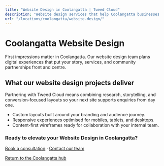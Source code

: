 ```yaml
---
title: "Website Design in Coolangatta | Tweed Cloud"
description: "Website design services that help Coolangatta businesses stand out online."
url: "/locations/coolangatta/website-design/"
---
```


# Coolangatta Website Design

First impressions matter in Coolangatta. Our website design team plans digital experiences that put your story, services, and community partnerships front and centre.

## What our website design projects deliver

Partnering with Tweed Cloud means combining research, storytelling, and conversion-focused layouts so your next site supports enquiries from day one.

- Custom layouts built around your branding and audience journey.
- Responsive experiences optimised for mobiles, tablets, and desktops.
- Content-first wireframes ready for collaboration with your internal team.

### Ready to elevate your Website Design in Coolangatta?

[Book a consultation](/consultation/) · [Contact our team](/contact/)

[Return to the Coolangatta hub](/locations/coolangatta/)
